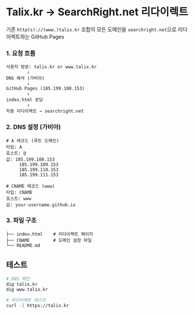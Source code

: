 # Talix.kr → SearchRight.net 리다이렉트

기존 `http(s)://(www.)talix.kr` 조합의 모든 도메인을 `searchright.net`으로 리다이렉트하는 GitHub Pages

### 1. 요청 흐름

```
사용자 방문: talix.kr or www.talix.kr
        ↓
DNS 해석 (가비아)
        ↓
GitHub Pages (185.199.108.153)
        ↓
index.html 로딩
        ↓
자동 리다이렉트 → searchright.net
```

### 2. DNS 설정 (가비아)

```
# A 레코드 (루트 도메인)
타입: A
호스트: @
값: 185.199.108.153
     185.199.109.153
     185.199.110.153
     185.199.111.153

# CNAME 레코드 (www)
타입: CNAME
호스트: www
값: your-username.github.io
```

### 3. 파일 구조

```
├── index.html    # 리다이렉트 페이지
├── CNAME         # 도메인 설정 파일
└── README.md
```

## 테스트

```bash
# DNS 확인
dig talix.kr
dig www.talix.kr

# 리다이렉트 테스트
curl -I https://talix.kr
```
